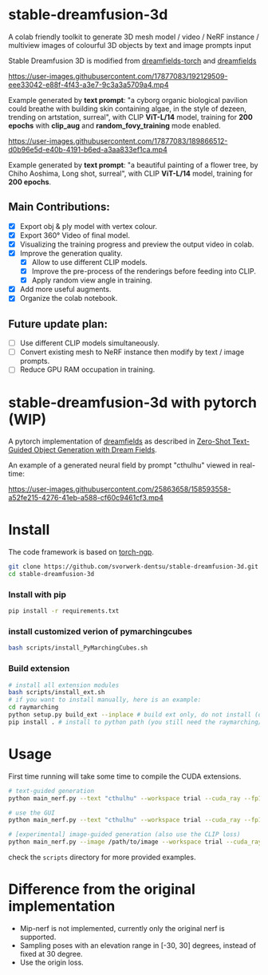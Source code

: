 # stable-dreamfusion-3d

A colab friendly toolkit to generate 3D mesh model / video / NeRF instance / multiview images of colourful 3D objects by text and image prompts input

Stable Dreamfusion 3D is modified from [dreamfields-torch](https://github.com/ashawkey/dreamfields-torch) and [dreamfields](https://github.com/google-research/google-research/tree/master/dreamfields)

https://user-images.githubusercontent.com/17877083/192129509-eee33042-e88f-4f43-a3e7-9c3a3a5709a4.mp4

Example generated by **text prompt**: "a cyborg organic biological pavilion could breathe with building skin containing algae, in the style of dezeen, trending on artstation, surreal", with CLIP **ViT-L/14** model, training for **200 epochs** with **clip_aug** and **random_fovy_training** mode enabled.

https://user-images.githubusercontent.com/17877083/189866512-d0b96e5d-e40b-4191-b6ed-a3aa833ef1ca.mp4

Example generated by **text prompt**: "a beautiful painting of a flower tree, by Chiho Aoshima, Long shot, surreal", with CLIP **ViT-L/14** model, training for **200 epochs**.

## Main Contributions:
- [x] Export obj & ply model with vertex colour.
- [x] Export  360° Video of final model.
- [x] Visualizing the training progress and preview the output video in colab.
- [x] Improve the generation quality.
  - [x] Allow to use different CLIP models.
  - [x] Improve the pre-process of the renderings before feeding into CLIP.
  - [x] Apply random view angle in training.
- [x] Add more useful augments.
- [x] Organize the colab notebook.
## Future update plan:

- [ ] Use different CLIP models simultaneously.
- [ ] Convert existing mesh to NeRF instance then modify by text / image prompts.
- [ ] Reduce GPU RAM occupation in training.

# stable-dreamfusion-3d with pytorch (WIP)

A pytorch implementation of [dreamfields](https://github.com/google-research/google-research/tree/master/dreamfields) as described in [Zero-Shot Text-Guided Object Generation with Dream Fields](https://arxiv.org/abs/2112.01455).

An example of a generated neural field by prompt "cthulhu" viewed in real-time:

https://user-images.githubusercontent.com/25863658/158593558-a52fe215-4276-41eb-a588-cf60c9461cf3.mp4

# Install

The code framework is based on [torch-ngp](https://github.com/ashawkey/torch-ngp).

```bash
git clone https://github.com/svorwerk-dentsu/stable-dreamfusion-3d.git
cd stable-dreamfusion-3d
```

### Install with pip
```bash
pip install -r requirements.txt
```
###  install customized verion of pymarchingcubes
```bash
bash scripts/install_PyMarchingCubes.sh
```

### Build extension
```bash
# install all extension modules
bash scripts/install_ext.sh
# if you want to install manually, here is an example:
cd raymarching
python setup.py build_ext --inplace # build ext only, do not install (only can be used in the parent directory)
pip install . # install to python path (you still need the raymarching/ folder, since this only install the built extension.)
```

# Usage

First time running will take some time to compile the CUDA extensions.

```bash
# text-guided generation
python main_nerf.py --text "cthulhu" --workspace trial --cuda_ray --fp16

# use the GUI
python main_nerf.py --text "cthulhu" --workspace trial --cuda_ray --fp16 --gui

# [experimental] image-guided generation (also use the CLIP loss)
python main_nerf.py --image /path/to/image --workspace trial --cuda_ray --fp16

```

check the `scripts` directory for more provided examples.


# Difference from the original implementation

* Mip-nerf is not implemented, currently only the original nerf is supported.
* Sampling poses with an elevation range in [-30, 30] degrees, instead of fixed at 30 degree.
* Use the origin loss.

